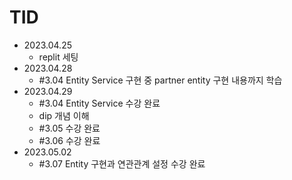 # TID
- 2023.04.25
  - replit 세팅
- 2023.04.28
  - #3.04 Entity Service 구현 중 partner entity 구현 내용까지 학습
- 2023.04.29
  - #3.04 Entity Service 수강 완료
  - dip 개념 이해
  - #3.05 수강 완료
  - #3.06 수강 완료
- 2023.05.02
  - #3.07 Entity 구현과 연관관계 설정 수강 완료
